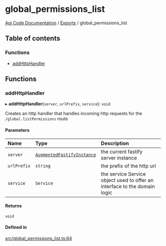 # global\_permissions\_list
 
[Api Code Documentation](../README.md) / [Exports](../modules.md) / global\_permissions\_list

## Table of contents

### Functions

- [addHttpHandler](global_permissions_list.md#addhttphandler)

## Functions

### addHttpHandler

▸ **addHttpHandler**(`server`, `urlPrefix`, `service`): `void`

Creates an http handler that handles incoming http requests for the `/global.listPermissions` route

#### Parameters

| Name | Type | Description |
| :------ | :------ | :------ |
| `server` | [`AugmentedFastifyInstance`](../interfaces/types.AugmentedFastifyInstance.md) | the current fastify server instance |
| `urlPrefix` | `string` | the prefix of the http url |
| `service` | `Service` | the service Service object used to offer an interface to the domain logic |

#### Returns

`void`

#### Defined in

[src/global_permissions_list.ts:64](https://github.com/openkfw/TruBudget/blob/e3c318d/api/src/global_permissions_list.ts#L64)
